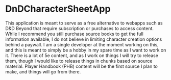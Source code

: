 # DnDCharacterSheetApp
This application is meant to serve as a free alternative to webapps such as D&amp;D Beyond that require subscription or purchases to access content. While I recommend you still purchase source books to get the full information available, I do not believe in limiting character creation options behind a paywall. I am a single developer at the moment working on this, and this is meant to simply be a hobby in my spare time as I want to work on it. There is a lot of 5e content, and as I work on things I will try to release them, though I would like to release things in chunks based on source material. Player Handbook (PHB) content will be the first source I plan to make, and things will go from there.
